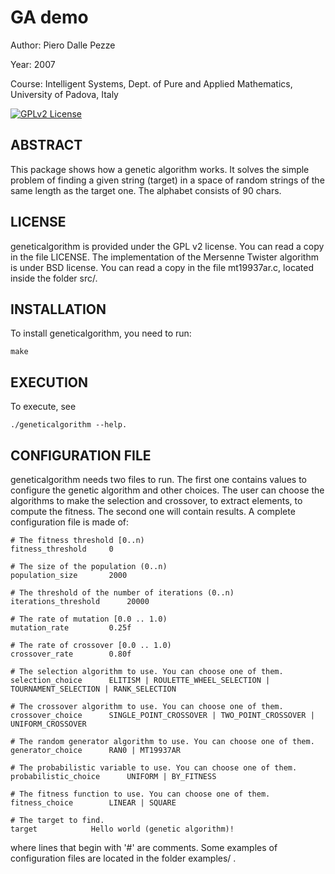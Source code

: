 
# GA demo

Author: Piero Dalle Pezze

Year: 2007

Course: Intelligent Systems, Dept. of Pure and Applied Mathematics, University of Padova, Italy

[![GPLv2 License](http://img.shields.io/badge/license-GPLv2-blue.svg)](https://www.gnu.org/licenses/gpl.html)


## ABSTRACT
This package shows how a genetic algorithm works. It solves
the simple problem of finding a given string (target) in a space of random strings 
of the same length as the target one. The alphabet consists of 90 chars.

## LICENSE
geneticalgorithm is provided under the GPL v2 license. You can read a copy in the file LICENSE. 
The implementation of the Mersenne Twister algorithm is under BSD license. 
You can read a copy in the file mt19937ar.c, located inside the folder src/.

## INSTALLATION
To install geneticalgorithm, you need to run:
```
make 
```

## EXECUTION
To execute, see 
```
./geneticalgorithm --help.
```

## CONFIGURATION FILE
geneticalgorithm needs two files to run. The first one contains values to configure 
the genetic algorithm and other choices. The user can choose the algorithms to make 
the selection and crossover, to extract elements, to compute the fitness. The second 
one will contain results. A complete configuration file is made of:
```
# The fitness threshold [0..n)
fitness_threshold	  0

# The size of the population (0..n)
population_size		  2000

# The threshold of the number of iterations (0..n)
iterations_threshold	  20000

# The rate of mutation [0.0 .. 1.0)
mutation_rate		  0.25f

# The rate of crossover [0.0 .. 1.0)
crossover_rate		  0.80f

# The selection algorithm to use. You can choose one of them.
selection_choice	  ELITISM | ROULETTE_WHEEL_SELECTION | TOURNAMENT_SELECTION | RANK_SELECTION

# The crossover algorithm to use. You can choose one of them.
crossover_choice	  SINGLE_POINT_CROSSOVER | TWO_POINT_CROSSOVER | UNIFORM_CROSSOVER

# The random generator algorithm to use. You can choose one of them.
generator_choice	  RAN0 | MT19937AR

# The probabilistic variable to use. You can choose one of them.
probabilistic_choice	  UNIFORM | BY_FITNESS

# The fitness function to use. You can choose one of them.
fitness_choice		  LINEAR | SQUARE

# The target to find.
target			  Hello world (genetic algorithm)!
```
where lines that begin with '#' are comments.
Some examples of configuration files are located in the folder examples/ .
